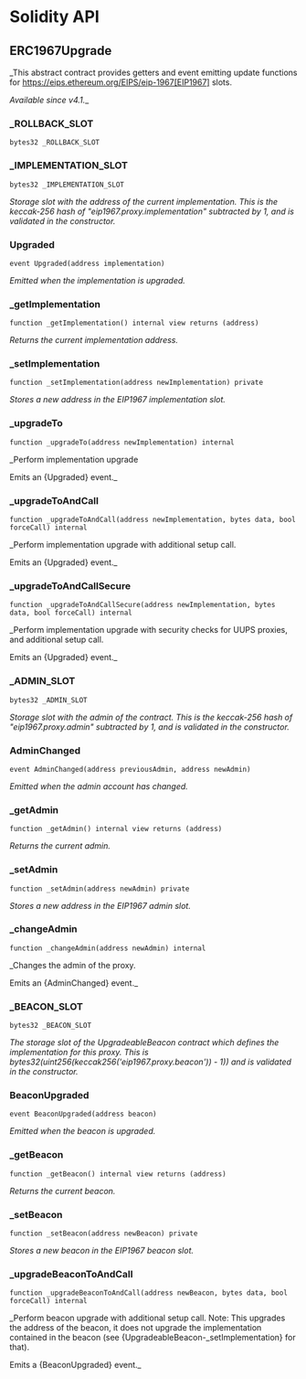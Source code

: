 # Solidity API

## ERC1967Upgrade

_This abstract contract provides getters and event emitting update functions for
https://eips.ethereum.org/EIPS/eip-1967[EIP1967] slots.

_Available since v4.1.__

### _ROLLBACK_SLOT

```solidity
bytes32 _ROLLBACK_SLOT
```

### _IMPLEMENTATION_SLOT

```solidity
bytes32 _IMPLEMENTATION_SLOT
```

_Storage slot with the address of the current implementation.
This is the keccak-256 hash of &quot;eip1967.proxy.implementation&quot; subtracted by 1, and is
validated in the constructor._

### Upgraded

```solidity
event Upgraded(address implementation)
```

_Emitted when the implementation is upgraded._

### _getImplementation

```solidity
function _getImplementation() internal view returns (address)
```

_Returns the current implementation address._

### _setImplementation

```solidity
function _setImplementation(address newImplementation) private
```

_Stores a new address in the EIP1967 implementation slot._

### _upgradeTo

```solidity
function _upgradeTo(address newImplementation) internal
```

_Perform implementation upgrade

Emits an {Upgraded} event._

### _upgradeToAndCall

```solidity
function _upgradeToAndCall(address newImplementation, bytes data, bool forceCall) internal
```

_Perform implementation upgrade with additional setup call.

Emits an {Upgraded} event._

### _upgradeToAndCallSecure

```solidity
function _upgradeToAndCallSecure(address newImplementation, bytes data, bool forceCall) internal
```

_Perform implementation upgrade with security checks for UUPS proxies, and additional setup call.

Emits an {Upgraded} event._

### _ADMIN_SLOT

```solidity
bytes32 _ADMIN_SLOT
```

_Storage slot with the admin of the contract.
This is the keccak-256 hash of &quot;eip1967.proxy.admin&quot; subtracted by 1, and is
validated in the constructor._

### AdminChanged

```solidity
event AdminChanged(address previousAdmin, address newAdmin)
```

_Emitted when the admin account has changed._

### _getAdmin

```solidity
function _getAdmin() internal view returns (address)
```

_Returns the current admin._

### _setAdmin

```solidity
function _setAdmin(address newAdmin) private
```

_Stores a new address in the EIP1967 admin slot._

### _changeAdmin

```solidity
function _changeAdmin(address newAdmin) internal
```

_Changes the admin of the proxy.

Emits an {AdminChanged} event._

### _BEACON_SLOT

```solidity
bytes32 _BEACON_SLOT
```

_The storage slot of the UpgradeableBeacon contract which defines the implementation for this proxy.
This is bytes32(uint256(keccak256(&#x27;eip1967.proxy.beacon&#x27;)) - 1)) and is validated in the constructor._

### BeaconUpgraded

```solidity
event BeaconUpgraded(address beacon)
```

_Emitted when the beacon is upgraded._

### _getBeacon

```solidity
function _getBeacon() internal view returns (address)
```

_Returns the current beacon._

### _setBeacon

```solidity
function _setBeacon(address newBeacon) private
```

_Stores a new beacon in the EIP1967 beacon slot._

### _upgradeBeaconToAndCall

```solidity
function _upgradeBeaconToAndCall(address newBeacon, bytes data, bool forceCall) internal
```

_Perform beacon upgrade with additional setup call. Note: This upgrades the address of the beacon, it does
not upgrade the implementation contained in the beacon (see {UpgradeableBeacon-_setImplementation} for that).

Emits a {BeaconUpgraded} event._

